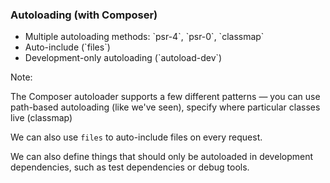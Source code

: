 ### Autoloading (with Composer)

* <!-- .element: class="fragment" -->Multiple autoloading methods: `psr-4`, `psr-0`, `classmap`
* <!-- .element: class="fragment" -->Auto-include (`files`)
* <!-- .element: class="fragment" -->Development-only autoloading (`autoload-dev`)

Note:

The Composer autoloader supports a few different patterns — you can use path-based autoloading (like we've seen), specify where particular classes live (classmap)

We can also use `files` to auto-include files on every request.

We can also define things that should only be autoloaded in development dependencies, such as test dependencies or debug tools.
